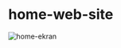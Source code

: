# home-web-site

![home-ekran](https://user-images.githubusercontent.com/63058707/129693536-17d4220e-d6e8-421d-8e4e-76bb3e18eb1d.jpg)
